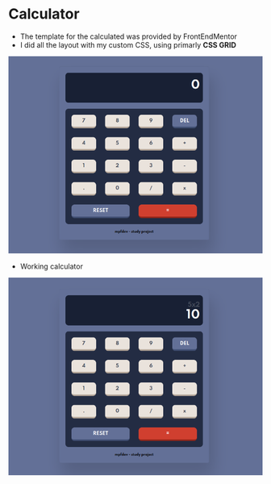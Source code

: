 # Calculator

* The template for the calculated was provided by FrontEndMentor
* I did all the layout with my custom CSS, using primarly **CSS GRID**

![normal_state](images/normal-state.png)

* Working calculator

![function_state](images/function-state.png)